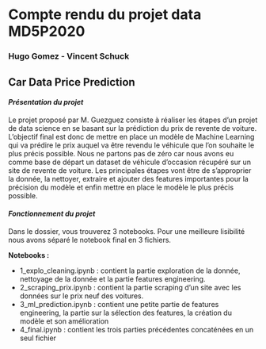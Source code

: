 # Compte rendu du projet data MD5P2020
### Hugo Gomez - Vincent Schuck
## Car Data Price Prediction

#### ***Présentation du projet***
Le projet proposé par M. Guezguez consiste à réaliser les étapes d’un projet de data science en se basant sur la prédiction du prix de revente de voiture.
L’objectif final est donc de mettre en place un modèle de Machine Learning qui va prédire le prix auquel va être revendu le véhicule que l’on souhaite le plus précis possible.
Nous ne partons pas de zéro car nous avons eu comme base de départ un dataset de véhicule d’occasion récupéré sur un site de revente de voiture.
Les principales étapes vont être de s’approprier la donnée, la nettoyer, extraire et ajouter des features importantes pour la précision du modèle et enfin mettre en place le modèle le plus précis possible.

#### ***Fonctionnement du projet***
Dans le dossier, vous trouverez 3 notebooks. Pour une meilleure lisibilité nous avons séparé le notebook final en 3 fichiers.

**Notebooks :**
- 1_explo_cleaning.ipynb : contient la partie exploration de la donnée, nettoyage de la donnée et la partie features engineering.
- 2_scraping_prix.ipynb : contient la partie scraping d’un site avec les données sur le prix neuf des voitures.
- 3_ml_prediction.ipynb : contient une petite partie de features engineering, la partie sur la sélection des features, la création du modèle et son amélioration
- 4_final.ipynb : contient les trois parties précédentes concaténées en un seul fichier
